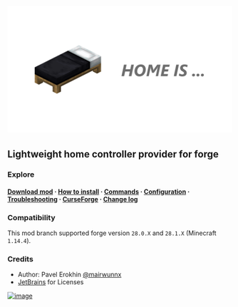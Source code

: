 # ![image](assets/home_social.png)

## Lightweight home controller provider for forge

### Explore

#### [Download mod](https://github.com/ProjectEssentials/ProjectEssentials-Home/releases/download/v1.14.4-1.1.1/Project.Essentials.Home-1.14.4-1.1.1.jar) · [How to install](https://mairwunnx.gitbook.io/project-essentials/project-essentials-home#how-to-install) · [Commands](https://mairwunnx.gitbook.io/project-essentials/project-essentials-home#commands-and-permissions) · [Configuration](https://mairwunnx.gitbook.io/project-essentials/project-essentials-home#configuration) · [Troubleshooting](https://github.com/ProjectEssentials/ProjectEssentials-Home/issues/new/choose) · [CurseForge](https://www.curseforge.com/minecraft/mc-mods/ProjectEssentials-Home) · [Change log](changelog.md)

### Compatibility

This mod branch supported forge version `28.0.X` and `28.1.X` (Minecraft `1.14.4`).

### Credits

- Author: Pavel Erokhin [@mairwunnx](https://github.com/mairwunnx)
- [JetBrains](https://www.jetbrains.com/) for Licenses

[![image](https://github.com/ProjectEssentials/ProjectEssentials-Core/raw/MC-1.14.4/assets/support_social.png)](https://ko-fi.com/mairwunnx)
